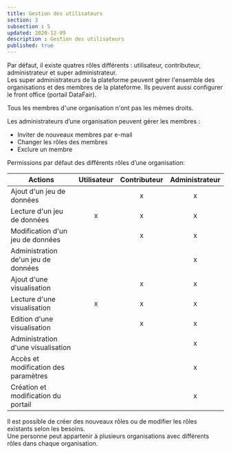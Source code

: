 ```yaml
---
title: Gestion des utilisateurs
section: 3
subsection : 5
updated: 2020-12-09
description : Gestion des utilisateurs
published: true
---
```


Par défaut, il existe quatres rôles différents : utilisateur, contributeur, administrateur et super administrateur.  
Les super administrateurs de la plateforme peuvent gérer l'ensemble des organisations et des membres de la plateforme. Ils peuvent aussi configurer le front office (portail DataFair).

Tous les membres d'une organisation n'ont pas les mêmes droits.

Les administrateurs d’une organisation peuvent gérer les membres :

* Inviter de nouveaux membres par e-mail
* Changer les rôles des membres
* Exclure un membre

Permissions par défaut des différents rôles d’une organisation:

| Actions                              | Utilisateur | Contributeur | Administrateur |
|--------------------------------------|:-----------:|:------------:|:--------------:|
| Ajout d'un jeu de données            |             |       x      |        x       |
| Lecture d'un jeu de données          |      x      |       x      |        x       |
| Modification d'un jeu de données     |             |       x      |        x       |
| Administration de'un jeu de données  |             |              |        x       |
| Ajout d'une visualisation            |             |       x      |        x       |
| Lecture d'une visualisation          |      x      |       x      |        x       |
| Edition d'une visualisation          |             |       x      |        x       |
| Administration d'une visualisation   |             |              |        x       |
| Accès et modification des paramètres |             |              |        x       |
| Création et modification du portail  |             |              |        x       |

Il est possible de créer des nouveaux rôles ou de modifier les rôles existants selon les besoins.  
Une personne peut appartenir à plusieurs organisations avec différents rôles dans chaque organisation.

